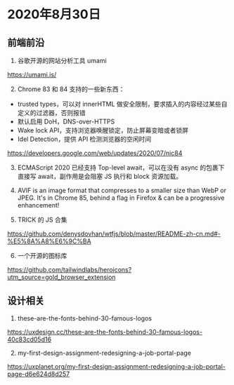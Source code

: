 # 2020年8月30日

## 前端前沿

1. 谷歌开源的网站分析工具 umami

<https://umami.is/>


2. Chrome 83 和 84 支持的一些新东西：

- trusted types，可以对 innerHTML 做安全限制，要求插入的内容经过某些自定义的过滤器，否则报错
- 默认启用 DoH，DNS-over-HTTPS
- Wake lock API，支持浏览器唤醒锁定，防止屏幕变暗或者锁屏
- Idel Detection，提供 API 检测浏览器的空闲时间

<https://developers.google.com/web/updates/2020/07/nic84>

3. ECMAScript 2020 已经支持 Top-level await，可以在没有 async 的包裹下直接写 await，副作用是会阻塞 JS 执行和 block 资源加载。


4. AVIF is an image format that compresses to a smaller size than WebP or JPEG. It's in Chrome 85, behind a flag in Firefox & can be a progressive enhancement!


5. TRICK 的 JS 合集

<https://github.com/denysdovhan/wtfjs/blob/master/README-zh-cn.md#-%E5%8A%A8%E6%9C%BA>

6. 一个开源的图标库

<https://github.com/tailwindlabs/heroicons?utm_source=gold_browser_extension>


## 设计相关
1. these-are-the-fonts-behind-30-famous-logos

<https://uxdesign.cc/these-are-the-fonts-behind-30-famous-logos-40c83cd05d16>


2. my-first-design-assignment-redesigning-a-job-portal-page

<https://uxplanet.org/my-first-design-assignment-redesigning-a-job-portal-page-d6e624d8d257>
